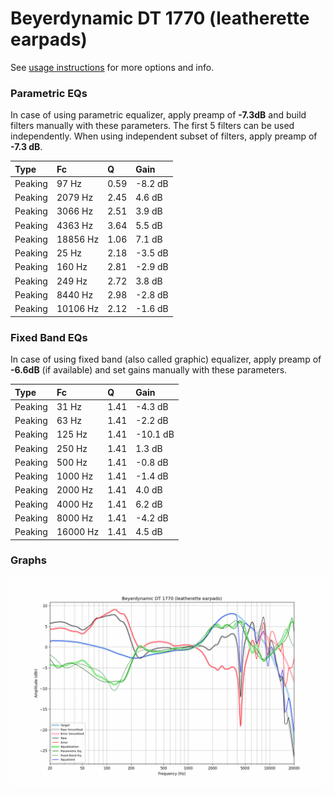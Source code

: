 # Beyerdynamic DT 1770 (leatherette earpads)
See [usage instructions](https://github.com/jaakkopasanen/AutoEq#usage) for more options and info.

### Parametric EQs
In case of using parametric equalizer, apply preamp of **-7.3dB** and build filters manually
with these parameters. The first 5 filters can be used independently.
When using independent subset of filters, apply preamp of **-7.3 dB**.

| Type    | Fc       |    Q | Gain    |
|:--------|:---------|:-----|:--------|
| Peaking | 97 Hz    | 0.59 | -8.2 dB |
| Peaking | 2079 Hz  | 2.45 | 4.6 dB  |
| Peaking | 3066 Hz  | 2.51 | 3.9 dB  |
| Peaking | 4363 Hz  | 3.64 | 5.5 dB  |
| Peaking | 18856 Hz | 1.06 | 7.1 dB  |
| Peaking | 25 Hz    | 2.18 | -3.5 dB |
| Peaking | 160 Hz   | 2.81 | -2.9 dB |
| Peaking | 249 Hz   | 2.72 | 3.8 dB  |
| Peaking | 8440 Hz  | 2.98 | -2.8 dB |
| Peaking | 10106 Hz | 2.12 | -1.6 dB |

### Fixed Band EQs
In case of using fixed band (also called graphic) equalizer, apply preamp of **-6.6dB**
(if available) and set gains manually with these parameters.

| Type    | Fc       |    Q | Gain     |
|:--------|:---------|:-----|:---------|
| Peaking | 31 Hz    | 1.41 | -4.3 dB  |
| Peaking | 63 Hz    | 1.41 | -2.2 dB  |
| Peaking | 125 Hz   | 1.41 | -10.1 dB |
| Peaking | 250 Hz   | 1.41 | 1.3 dB   |
| Peaking | 500 Hz   | 1.41 | -0.8 dB  |
| Peaking | 1000 Hz  | 1.41 | -1.4 dB  |
| Peaking | 2000 Hz  | 1.41 | 4.0 dB   |
| Peaking | 4000 Hz  | 1.41 | 6.2 dB   |
| Peaking | 8000 Hz  | 1.41 | -4.2 dB  |
| Peaking | 16000 Hz | 1.41 | 4.5 dB   |

### Graphs
![](./Beyerdynamic%20DT%201770%20(leatherette%20earpads).png)